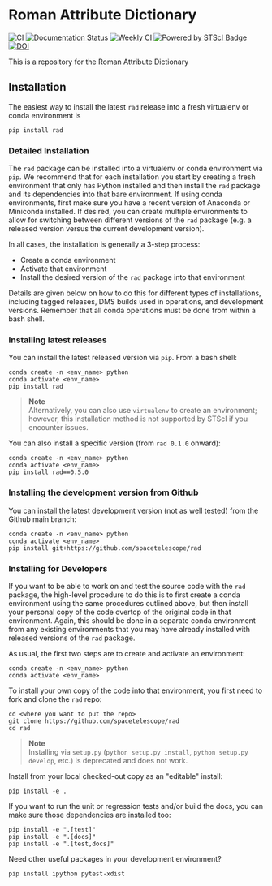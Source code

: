 # Roman Attribute Dictionary

[![CI](https://github.com/spacetelescope/rad/actions/workflows/ci.yml/badge.svg)](https://github.com/spacetelescope/rad/actions/workflows/ci.yml)
[![Documentation Status](https://readthedocs.org/projects/rad/badge/?version=latest)](https://rad.readthedocs.io/en/latest/?badge=latest)
[![Weekly CI](https://github.com/spacetelescope/rad/actions/workflows/ci_cron.yml/badge.svg)](https://github.com/spacetelescope/rad/actions/workflows/ci_cron.yml)
[![Powered by STScI Badge](https://img.shields.io/badge/powered%20by-STScI-blue.svg?colorA=707170&colorB=3e8ddd&style=flat)](http://www.stsci.edu)
[![DOI](https://zenodo.org/badge/DOI/10.5281/zenodo.16048573.svg)](https://doi.org/10.5281/zenodo.16048573)

This is a repository for the Roman Attribute Dictionary

## Installation

The easiest way to install the latest `rad` release into a fresh virtualenv or conda environment is

    pip install rad

### Detailed Installation

The `rad` package can be installed into a virtualenv or conda environment via `pip`. We recommend that for each
installation you start by creating a fresh environment that only has Python installed and then install the `rad`
package and its dependencies into that bare environment. If using conda environments, first make sure you have a recent
version of Anaconda or Miniconda installed. If desired, you can create multiple environments to allow for switching
between different versions of the `rad` package (e.g. a released version versus the current development version).

In all cases, the installation is generally a 3-step process:

- Create a conda environment
- Activate that environment
- Install the desired version of the `rad` package into that environment

Details are given below on how to do this for different types of installations, including tagged releases, DMS builds
used in operations, and development versions. Remember that all conda operations must be done from within a bash shell.

### Installing latest releases

You can install the latest released version via `pip`. From a bash shell:

    conda create -n <env_name> python
    conda activate <env_name>
    pip install rad

> **Note**\
> Alternatively, you can also use `virtualenv` to create an environment;
> however, this installation method is not supported by STScI if you encounter issues.

You can also install a specific version (from `rad 0.1.0` onward):

    conda create -n <env_name> python
    conda activate <env_name>
    pip install rad==0.5.0

### Installing the development version from Github

You can install the latest development version (not as well tested) from the Github main branch:

    conda create -n <env_name> python
    conda activate <env_name>
    pip install git+https://github.com/spacetelescope/rad

### Installing for Developers

If you want to be able to work on and test the source code with the `rad` package, the high-level procedure to do
this is to first create a conda environment using the same procedures outlined above, but then install your personal
copy of the code overtop of the original code in that environment. Again, this should be done in a separate conda
environment from any existing environments that you may have already installed with released versions of the `rad`
package.

As usual, the first two steps are to create and activate an environment:

    conda create -n <env_name> python
    conda activate <env_name>

To install your own copy of the code into that environment, you first need to fork and clone the `rad` repo:

    cd <where you want to put the repo>
    git clone https://github.com/spacetelescope/rad
    cd rad

> **Note**\
> Installing via `setup.py` (`python setup.py install`, `python setup.py develop`, etc.) is deprecated and does not work.

Install from your local checked-out copy as an "editable" install:

    pip install -e .

If you want to run the unit or regression tests and/or build the docs, you can make sure those dependencies are
installed too:

    pip install -e ".[test]"
    pip install -e ".[docs]"
    pip install -e ".[test,docs]"

Need other useful packages in your development environment?

    pip install ipython pytest-xdist
